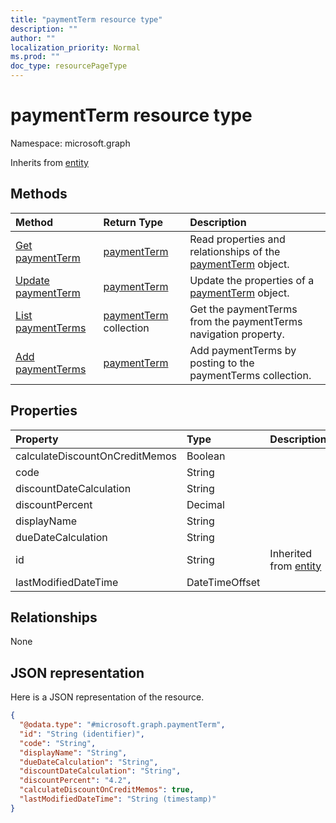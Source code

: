 ```yaml
---
title: "paymentTerm resource type"
description: ""
author: ""
localization_priority: Normal
ms.prod: ""
doc_type: resourcePageType
---
```


# paymentTerm resource type


Namespace: microsoft.graph




Inherits from [entity](../resources/entity.md)

## Methods
|Method|Return Type|Description|
|:---|:---|:---|
|[Get paymentTerm](../api/paymentterm-get.md)|[paymentTerm](../resources/paymentterm.md)|Read properties and relationships of the [paymentTerm](../resources/paymentterm.md) object.|
|[Update paymentTerm](../api/paymentterm-update.md)|[paymentTerm](../resources/paymentterm.md)|Update the properties of a [paymentTerm](../resources/paymentterm.md) object.|
|[List paymentTerms](../api/company-list-paymentterms.md)|[paymentTerm](../resources/paymentterm.md) collection|Get the paymentTerms from the paymentTerms navigation property.|
|[Add paymentTerms](../api/company-post-paymentterms.md)|[paymentTerm](../resources/paymentterm.md)|Add paymentTerms by posting to the paymentTerms collection.|

## Properties
|Property|Type|Description|
|:---|:---|:---|
|calculateDiscountOnCreditMemos|Boolean||
|code|String||
|discountDateCalculation|String||
|discountPercent|Decimal||
|displayName|String||
|dueDateCalculation|String||
|id|String| Inherited from [entity](../resources/entity.md)|
|lastModifiedDateTime|DateTimeOffset||

## Relationships
None

## JSON representation
Here is a JSON representation of the resource.
<!-- {
  "blockType": "resource",
  "keyProperty": "id",
  "@odata.type": "microsoft.graph.paymentTerm",
  "baseType": "microsoft.graph.entity",
  "openType": false
}
-->
``` json
{
  "@odata.type": "#microsoft.graph.paymentTerm",
  "id": "String (identifier)",
  "code": "String",
  "displayName": "String",
  "dueDateCalculation": "String",
  "discountDateCalculation": "String",
  "discountPercent": "4.2",
  "calculateDiscountOnCreditMemos": true,
  "lastModifiedDateTime": "String (timestamp)"
}
```

